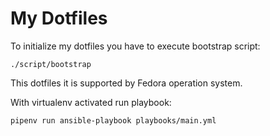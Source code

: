 # My Dotfiles

To initialize my dotfiles you have to execute bootstrap script:

`./script/bootstrap`

This dotfiles it is supported by Fedora operation system.

With virtualenv activated run playbook:

`pipenv run ansible-playbook playbooks/main.yml`

